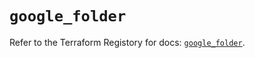 # `google_folder`

Refer to the Terraform Registory for docs: [`google_folder`](https://registry.terraform.io/providers/hashicorp/google/5.21.0/docs/resources/folder).
